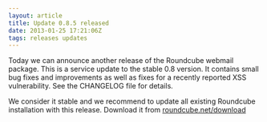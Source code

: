 ```yaml
---
layout: article
title: Update 0.8.5 released
date: 2013-01-25 17:21:06Z
tags: releases updates
---
```

Today we can announce another release of the Roundcube webmail package. This is a service update to the stable 0.8 version. It contains small bug fixes and improvements as well as fixes for a recently reported XSS vulnerability. See the CHANGELOG file for details.

We consider it stable and we recommend to update all existing Roundcube installation with this release. Download it from [roundcube.net/download](https://roundcube.net/download)

